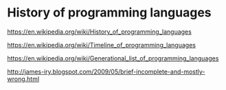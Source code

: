 # History of programming languages

https://en.wikipedia.org/wiki/History_of_programming_languages

https://en.wikipedia.org/wiki/Timeline_of_programming_languages

https://en.wikipedia.org/wiki/Generational_list_of_programming_languages

http://james-iry.blogspot.com/2009/05/brief-incomplete-and-mostly-wrong.html

